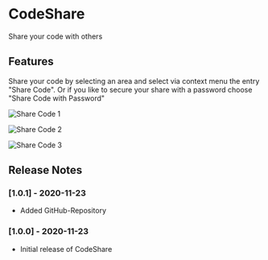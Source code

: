 # CodeShare

Share your code with others

## Features

Share your code by selecting an area and select via context menu the entry "Share Code". Or if you like to secure your share with a password choose "Share Code with Password"

![Share Code 1](https://code.prkr.li/img/vscode_extension_1.png)

![Share Code 2](https://code.prkr.li/img/vscode_extension_2.png)

![Share Code 3](https://code.prkr.li/img/vscode_extension_3.png)

## Release Notes

### [1.0.1] - 2020-11-23

- Added GitHub-Repository

### [1.0.0] - 2020-11-23

- Initial release of CodeShare
